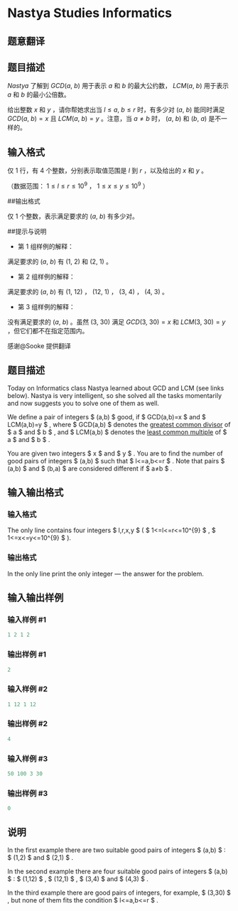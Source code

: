 # Nastya Studies Informatics

## 题意翻译

## 题目描述

$Nastya$ 了解到 $GCD(a,\ b)$ 用于表示 $a$ 和 $b$ 的最大公约数， $LCM(a,\ b)$ 用于表示 $a$ 和 $b$ 的最小公倍数。

给出整数 $x$ 和 $y$ ，请你帮她求出当 $l \leqslant a,\ b \leqslant r$ 时，有多少对 $(a,\ b)$ 能同时满足 $GCD(a,\ b) = x$ 且 $LCM(a,\ b) = y$ 。注意，当 $a \neq b$ 时， $(a,\ b)$ 和 $(b,\ a)$ 是不一样的。

## 输入格式

仅 $1$ 行，有 $4$ 个整数，分别表示取值范围是 $l$ 到 $r$ ，以及给出的 $x$ 和 $y$ 。

（数据范围： $1 \leqslant l \leqslant r \leqslant 10^9$ ， $1 \leqslant x \leqslant y \leqslant 10^9$ ）

##输出格式

仅 $1$ 个整数，表示满足要求的 $(a,\ b)$ 有多少对。

##提示与说明

- 第 $1$ 组样例的解释：

满足要求的 $(a,\ b)$ 有 $(1,\ 2)$ 和 $(2,\ 1)$ 。

- 第 $2$ 组样例的解释：

满足要求的 $(a,\ b)$ 有 $(1,\ 12)$ ， $(12,\ 1)$ ， $(3,\ 4)$ ， $(4,\ 3)$ 。

- 第 $3$ 组样例的解释：

没有满足要求的 $(a,\ b)$ 。虽然 $(3,\ 30)$ 满足 $GCD(3,\ 30) = x$ 和 $LCM(3,\ 30) = y$ ，但它们都不在指定范围内。

感谢@Sooke 提供翻译

## 题目描述

Today on Informatics class Nastya learned about GCD and LCM (see links below). Nastya is very intelligent, so she solved all the tasks momentarily and now suggests you to solve one of them as well.

We define a pair of integers $ (a,b) $ good, if $ GCD(a,b)=x $ and $ LCM(a,b)=y $ , where $ GCD(a,b) $ denotes the [greatest common divisor](https://en.wikipedia.org/wiki/Greatest_common_divisor) of $ a $ and $ b $ , and $ LCM(a,b) $ denotes the [least common multiple](https://en.wikipedia.org/wiki/Least_common_multiple) of $ a $ and $ b $ .

You are given two integers $ x $ and $ y $ . You are to find the number of good pairs of integers $ (a,b) $ such that $ l<=a,b<=r $ . Note that pairs $ (a,b) $ and $ (b,a) $ are considered different if $ a≠b $ .

## 输入输出格式

### 输入格式

The only line contains four integers $ l,r,x,y $ ( $ 1<=l<=r<=10^{9} $ , $ 1<=x<=y<=10^{9} $ ).

### 输出格式

In the only line print the only integer — the answer for the problem.

## 输入输出样例

### 输入样例 #1

```cpp
1 2 1 2

```
### 输出样例 #1

```cpp
2

```
### 输入样例 #2

```cpp
1 12 1 12

```
### 输出样例 #2

```cpp
4

```
### 输入样例 #3

```cpp
50 100 3 30

```
### 输出样例 #3

```cpp
0

```
## 说明

In the first example there are two suitable good pairs of integers $ (a,b) $ : $ (1,2) $ and $ (2,1) $ .

In the second example there are four suitable good pairs of integers $ (a,b) $ : $ (1,12) $ , $ (12,1) $ , $ (3,4) $ and $ (4,3) $ .

In the third example there are good pairs of integers, for example, $ (3,30) $ , but none of them fits the condition $ l<=a,b<=r $ .

